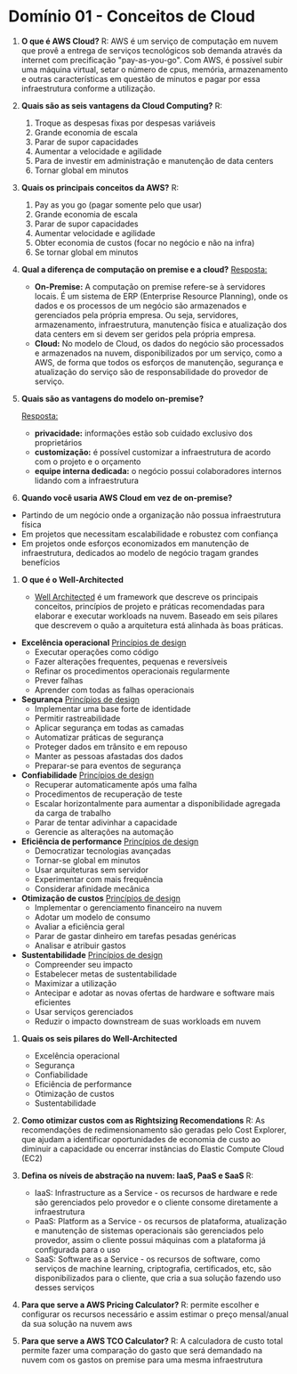 # Domínio 01 - Conceitos de Cloud

1. **O que é AWS Cloud?**
   R: AWS é um serviço de computação em nuvem que provê a entrega de serviços tecnológicos sob demanda através da internet com precificação "pay-as-you-go".
   Com AWS, é possível subir uma máquina virtual, setar o número de cpus, memória, armazenamento e outras características em questão de minutos e pagar por essa infraestrutura conforme a utilização.

1. **Quais são as seis vantagens da Cloud Computing?**
   R:

   1. Troque as despesas fixas por despesas variáveis
   2. Grande economia de escala
   3. Parar de supor capacidades
   4. Aumentar a velocidade e agilidade
   5. Para de investir em administração e manutenção de data centers
   6. Tornar global em minutos

1. **Quais os principais conceitos da AWS?**
   R:

   1. Pay as you go (pagar somente pelo que usar)
   2. Grande economia de escala
   3. Parar de supor capacidades
   4. Aumentar velocidade e agilidade
   5. Obter economia de custos (focar no negócio e não na infra)
   6. Se tornar global em minutos

1. **Qual a diferença de computação on premise e a cloud?**
   [Resposta:](https://rockcontent.com/br/blog/o-que-e-on-premise/)

   - **On-Premise:** A computação on premise refere-se à servidores locais. É um sistema de ERP (Enterprise Resource Planning), onde os dados e os processos de um negócio são armazenados e gerenciados pela própria empresa. Ou seja, servidores, armazenamento, infraestrutura, manutenção física e atualização dos data centers em si devem ser geridos pela própria empresa.
   - **Cloud:** No modelo de Cloud, os dados do negócio são processados e armazenados na nuvem, disponibilizados por um serviço, como a AWS, de forma que todos os esforços de manutenção, segurança e atualização do serviço são de responsabilidade do provedor de serviço.

1. **Quais são as vantagens do modelo on-premise?**

   [Resposta:](https://rockcontent.com/br/blog/o-que-e-on-premise/)

   - **privacidade:** informações estão sob cuidado exclusivo dos proprietários
   - **customização:** é possível customizar a infraestrutura de acordo com o projeto e o orçamento
   - **equipe interna dedicada:** o negócio possui colaboradores internos lidando com a infraestrutura

1. **Quando você usaria AWS Cloud em vez de on-premise?**

- Partindo de um negócio onde a organização não possua infraestrutura física
- Em projetos que necessitam escalabilidade e robustez com confiança
- Em projetos onde esforços economizados em manutenção de infraestrutura, dedicados ao modelo de negócio tragam grandes benefícios

1. **O que é o Well-Architected**

   - [Well Architected](https://aws.amazon.com/pt/architecture/well-architected/?wa-lens-whitepapers.sort-by=item.additionalFields.sortDate&wa-lens-whitepapers.sort-order=desc&wa-guidance-whitepapers.sort-by=item.additionalFields.sortDate&wa-guidance-whitepapers.sort-order=desc) é um framework que descreve os principais conceitos, princípios de projeto e práticas recomendadas para elaborar e executar workloads na nuvem. Baseado em seis pilares que descrevem o quão a arquitetura está alinhada às boas práticas.

- **Excelência operacional**
  [Princípios de design](https://docs.aws.amazon.com/pt_br/wellarchitected/latest/operational-excellence-pillar/welcome.html)
  - Executar operações como código
  - Fazer alterações frequentes, pequenas e reversíveis
  - Refinar os procedimentos operacionais regularmente
  - Prever falhas
  - Aprender com todas as falhas operacionais
- **Segurança**
  [Princípios de design](https://docs.aws.amazon.com/pt_br/wellarchitected/latest/security-pillar/security.html)
  - Implementar uma base forte de identidade
  - Permitir rastreabilidade
  - Aplicar segurança em todas as camadas
  - Automatizar práticas de segurança
  - Proteger dados em trânsito e em repouso
  - Manter as pessoas afastadas dos dados
  - Preparar-se para eventos de segurança
- **Confiabilidade**
  [Princípios de design](https://docs.aws.amazon.com/pt_br/wellarchitected/latest/reliability-pillar/design-principles.html)
  - Recuperar automaticamente após uma falha
  - Procedimentos de recuperação de teste
  - Escalar horizontalmente para aumentar a disponibilidade agregada da carga de trabalho
  - Parar de tentar adivinhar a capacidade
  - Gerencie as alterações na automação
- **Eficiência de performance**
  [Princípios de design](https://docs.aws.amazon.com/pt_br/wellarchitected/latest/performance-efficiency-pillar/design-principles.html)
  - Democratizar tecnologias avançadas
  - Tornar-se global em minutos
  - Usar arquiteturas sem servidor
  - Experimentar com mais frequência
  - Considerar afinidade mecânica
- **Otimização de custos**
  [Princípios de design](https://docs.aws.amazon.com/pt_br/wellarchitected/latest/cost-optimization-pillar/design-principles.html)
  - Implementar o gerenciamento financeiro na nuvem
  - Adotar um modelo de consumo
  - Avaliar a eficiência geral
  - Parar de gastar dinheiro em tarefas pesadas genéricas
  - Analisar e atribuir gastos
- **Sustentabilidade**
  [Princípios de design](https://docs.aws.amazon.com/pt_br/wellarchitected/latest/sustainability-pillar/design-principles-for-sustainability-in-the-cloud.html)
  - Compreender seu impacto
  - Estabelecer metas de sustentabilidade
  - Maximizar a utilização
  - Antecipar e adotar as novas ofertas de hardware e software mais eficientes
  - Usar serviços gerenciados
  - Reduzir o impacto downstream de suas workloads em nuvem

1. **Quais os seis pilares do Well-Architected**

   - Excelência operacional
   - Segurança
   - Confiabilidade
   - Eficiência de performance
   - Otimização de custos
   - Sustentabilidade

1. **Como otimizar custos com as Rightsizing Recomendations**
   R: As recomendações de redimensionamento são geradas pelo Cost Explorer, que ajudam a identificar oportunidades de economia de custo ao diminuir a capacidade ou encerrar instâncias do Elastic Compute Cloud (EC2)
1. **Defina os níveis de abstração na nuvem: IaaS, PaaS e SaaS**
   R:

   - IaaS: Infrastructure as a Service - os recursos de hardware e rede são gerenciados pelo provedor e o cliente consome diretamente a infraestrutura
   - PaaS: Platform as a Service - os recursos de plataforma, atualização e manutenção de sistemas operacionais são gerenciados pelo provedor, assim o cliente possui máquinas com a plataforma já configurada para o uso
   - SaaS: Software as a Service - os recursos de software, como serviços de machine learning, criptografia, certificados, etc, são disponibilizados para o cliente, que cria a sua solução fazendo uso desses serviços

1. **Para que serve a AWS Pricing Calculator?**
   R: permite escolher e configurar os recursos necessário e assim estimar o preço mensal/anual da sua solução na nuvem aws

1. **Para que serve a AWS TCO Calculator?**
   R: A calculadora de custo total permite fazer uma comparação do gasto que será demandado na nuvem com os gastos on premise para uma mesma infraestrutura
